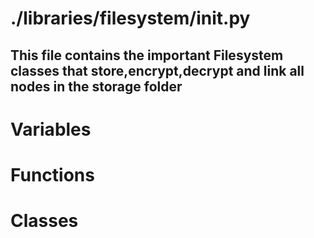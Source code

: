 # ./libraries/filesystem/__init__.py
This file contains the important Filesystem classes that store,encrypt,decrypt and link all nodes in the storage folder
-----------------------------
# Variables

# Functions

# Classes
